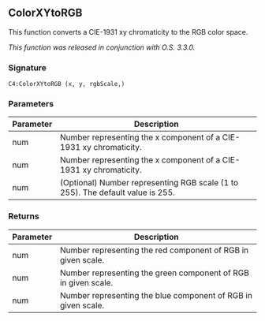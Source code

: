
## ColorXYtoRGB
This function converts a CIE-1931 xy chromaticity to the RGB color space.


_This function was released in conjunction with O.S. 3.3.0._


### Signature

`C4:ColorXYtoRGB (x, y, rgbScale,)`


### Parameters

| Parameter | Description |
| --- | --- |
| num | Number representing the x component of a CIE-1931 xy chromaticity.|
| num | Number representing the x component of a CIE-1931 xy chromaticity. |
| num | (Optional) Number representing RGB scale (1 to 255). The default value is 255. |


### Returns

| Parameter | Description |
| --- | --- |
| num | Number representing the red component of RGB in given scale. |
| num | Number representing the green component of RGB in given scale. |
| num | Number representing the blue component of RGB in given scale. |
